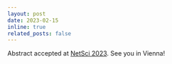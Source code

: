 ```yaml
---
layout: post
date: 2023-02-15
inline: true
related_posts: false
---
```


Abstract accepted at [NetSci 2023](https://netsci2023.wixsite.com/netsci2023). See you in Vienna! 
